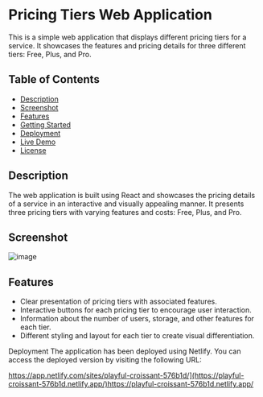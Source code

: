 # Pricing Tiers Web Application

This is a simple web application that displays different pricing tiers for a service. It showcases the features and pricing details for three different tiers: Free, Plus, and Pro.

## Table of Contents

- [Description](#description)
- [Screenshot](#screenshot)
- [Features](#features)
- [Getting Started](#getting-started)
- [Deployment](#deployment)
- [Live Demo](#live-demo)
- [License](#license)

## Description

The web application is built using React and showcases the pricing details of a service in an interactive and visually appealing manner. It presents three pricing tiers with varying features and costs: Free, Plus, and Pro.

## Screenshot

![image](https://github.com/SuriaPrakash1998/Pricing_tag/assets/141734384/3701c141-2fed-41b2-9ab5-9109307bbb6e)


## Features

- Clear presentation of pricing tiers with associated features.
- Interactive buttons for each pricing tier to encourage user interaction.
- Information about the number of users, storage, and other features for each tier.
- Different styling and layout for each tier to create visual differentiation.

Deployment
The application has been deployed using Netlify. You can access the deployed version by visiting the following URL:

https://app.netlify.com/sites/playful-croissant-576b1d/](https://playful-croissant-576b1d.netlify.app/)https://playful-croissant-576b1d.netlify.app/
